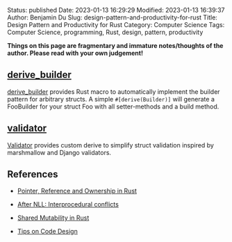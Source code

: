 Status: published
Date: 2023-01-13 16:29:29
Modified: 2023-01-13 16:39:37
Author: Benjamin Du
Slug: design-pattern-and-productivity-for-rust
Title: Design Pattern and Productivity for Rust
Category: Computer Science
Tags: Computer Science, programming, Rust, design, pattern, productivity

**Things on this page are fragmentary and immature notes/thoughts of the author. Please read with your own judgement!**


## [derive_builder](https://crates.io/crates/derive_builder)
[derive_builder](https://crates.io/crates/derive_builder)
provides Rust macro to automatically implement the builder pattern for arbitrary structs. 
A simple `#[derive(Builder)]` will generate a FooBuilder for your struct Foo 
with all setter-methods and a build method.

## [validator](https://github.com/Keats/validator)
[Validator](https://github.com/Keats/validator)
provides custom derive to simplify struct validation inspired by marshmallow and Django validators.

## References

- [Pointer, Reference and Ownership in Rust](https://www.legendu.net/misc/blog/pointer-reference-and-ownership-in-rust)

- [After NLL: Interprocedural conflicts](http://smallcultfollowing.com/babysteps/blog/2018/11/01/after-nll-interprocedural-conflicts/)

- [Shared Mutability in Rust](https://medium.com/swlh/shared-mutability-in-rust-part-1-of-3-21dc9803c623)

- [Tips on Code Design](https://www.legendu.net/misc/blog/tips-on-code-design)
